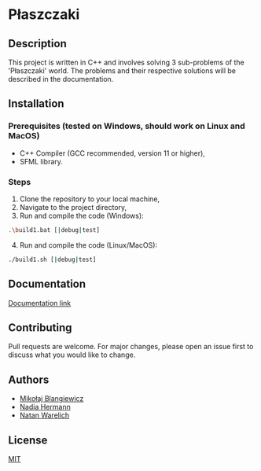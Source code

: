 # Płaszczaki

## Description
This project is written in C++ and involves solving 3 sub-problems of the 'Płaszczaki' world. The problems and their respective solutions will be described in the documentation.

## Installation

### Prerequisites (tested on Windows, should work on Linux and MacOS)
- C++ Compiler (GCC recommended, version 11 or higher),
- SFML library.

### Steps
1. Clone the repository to your local machine,
2. Navigate to the project directory,
3. Run and compile the code (Windows):
```bash
.\build1.bat [|debug|test]
```
4. Run and compile the code (Linux/MacOS):
```bash
./build1.sh [|debug|test]
```

## Documentation
[Documentation link]([google.com](https://lelmike.github.io/plaszczaki/))

## Contributing
Pull requests are welcome. For major changes, please open an issue first to discuss what you would like to change.

## Authors

- [Mikołaj Blangiewicz](https://github.com/lelMike)
- [Nadia Hermann](https://github.com/nadiahermann111)
- [Natan Warelich](https://github.com/Kwidzynator)

## License
[MIT](https://choosealicense.com/licenses/mit/)
